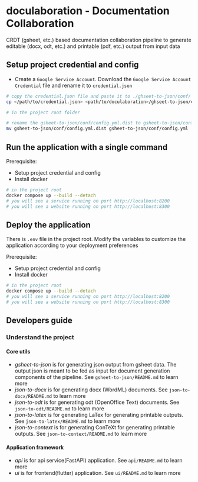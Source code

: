 # doculaboration - Documentation Collaboration
CRDT (gsheet, etc.) based documentation collaboration pipeline to generate editable (docx, odt, etc.) and printable (pdf, etc.) output from input data

## Setup project credential and config
- Create a `Google Service Account`. Download the `Google Service Account Credential` file and rename it to `credential.json`
```bash
# copy the credential.json file and paste it to ./ghseet-to-json/conf/
cp </path/to/credential.json> <path/to/doculaboration>/ghseet-to-json/conf/

# in the project root folder

# rename the gsheet-to-json/conf/config.yml.dist to gsheet-to-json/conf/config.yml
mv gsheet-to-json/conf/config.yml.dist gsheet-to-json/conf/config.yml

```

## Run the application with a single command
Prerequisite:
- Setup project credential and config
- Install docker
```bash
# in the project root
docker compose up --build --detach
# you will see a service running on port http://localhost:8200
# you will see a website running on port http://localhost:8300
```

## Deploy the application
There is `.env` file in the project root. Modify the variables to customize the application according to your deployment preferences

Prerequisite:
- Setup project credential and config
- Install docker
```bash
# in the project root
docker compose up --build --detach
# you will see a service running on port http://localhost:8200
# you will see a website running on port http://localhost:8300
```

## Developers guide

### Understand the project

#### Core utils
* *gsheet-to-json* is for generating json output from gsheet data. The output json is meant to be fed as input for document generation components of the pipeline. See `gsheet-to-json/README.md` to learn more
* *json-to-docx* is for generating docx (WordML) documents. See `json-to-docx/README.md` to learn more
* *json-to-odt* is for generating odt (OpenOffice Text) documents. See `json-to-odt/README.md` to learn more
* *json-to-latex* is for generating LaTex for generating printable outputs. See `json-to-latex/README.md` to learn more
* *json-to-context* is for generating ConTeXt for generating printable outputs. See `json-to-context/README.md` to learn more

#### Application framework
* *api* is for api service(FastAPI) application. See `api/README.md` to learn more
* *ui* is for frontend(flutter) application. See `ui/README.md` to learn more
